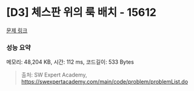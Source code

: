 # [D3] 체스판 위의 룩 배치 - 15612 

[문제 링크](https://swexpertacademy.com/main/code/problem/problemDetail.do?contestProbId=AYOBfxwaAXsDFATW) 

### 성능 요약

메모리: 48,204 KB, 시간: 112 ms, 코드길이: 533 Bytes



> 출처: SW Expert Academy, https://swexpertacademy.com/main/code/problem/problemList.do